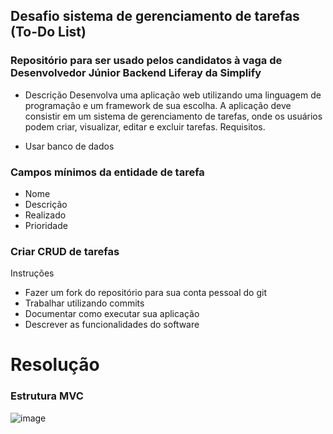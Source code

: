 ## Desafio sistema de gerenciamento de tarefas (To-Do List)
### Repositório para ser usado pelos candidatos à vaga de Desenvolvedor Júnior Backend Liferay da Simplify

- Descrição
Desenvolva uma aplicação web utilizando uma linguagem de programação e um framework de sua escolha. A aplicação deve consistir em um sistema de gerenciamento de tarefas, onde os usuários podem criar, visualizar, editar e excluir tarefas.
Requisitos.

- Usar banco de dados

### Campos mínimos da entidade de tarefa
- Nome
- Descrição
- Realizado
- Prioridade


### Criar CRUD de tarefas

 Instruções
-  Fazer um fork do repositório para sua conta pessoal do git
- Trabalhar utilizando commits
- Documentar como executar sua aplicação
- Descrever as funcionalidades do software

# Resolução 

### Estrutura MVC

![image](https://github.com/user-attachments/assets/b86a6e18-d04b-4bd3-bcca-b5e7f64b1926)

